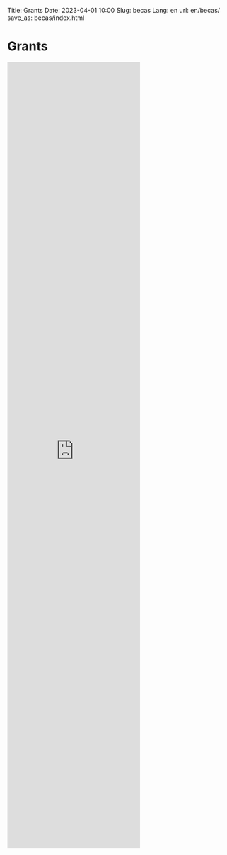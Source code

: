Title: Grants
Date: 2023-04-01 10:00
Slug: becas
Lang: en
url: en/becas/
save_as: becas/index.html


# Grants

<section class=center>
  <iframe src="https://docs.google.com/forms/d/e/1FAIpQLSfaiM_kuCBv0iY3WHCVtqXJ5ux8f-gd1lcbaQarJ1G7wh4ffw/viewform?embedded=true" height="1775" frameborder="0" marginheight="0" marginwidth="0">Cargando…</iframe>
</section>